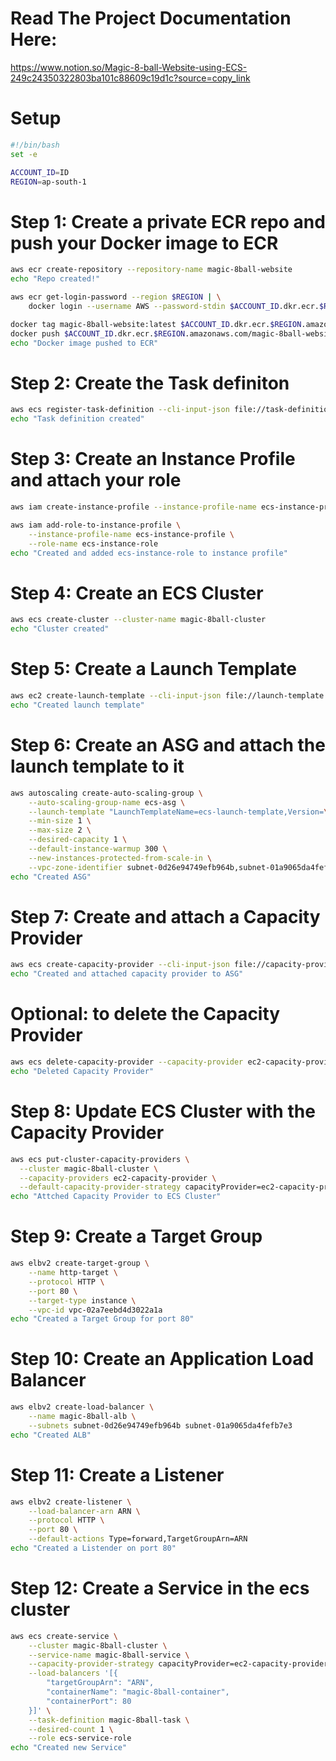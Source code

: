 # Read The Project Documentation Here: 
 https://www.notion.so/Magic-8-ball-Website-using-ECS-249c24350322803ba101c88609c19d1c?source=copy_link

# Setup
```bash
#!/bin/bash
set -e

ACCOUNT_ID=ID
REGION=ap-south-1
```

# Step 1: Create a private ECR repo and push your Docker image to ECR
```bash
aws ecr create-repository --repository-name magic-8ball-website 
echo "Repo created!"

aws ecr get-login-password --region $REGION | \
    docker login --username AWS --password-stdin $ACCOUNT_ID.dkr.ecr.$REGION.amazonaws.com

docker tag magic-8ball-website:latest $ACCOUNT_ID.dkr.ecr.$REGION.amazonaws.com/magic-8ball-website:latest
docker push $ACCOUNT_ID.dkr.ecr.$REGION.amazonaws.com/magic-8ball-website:latest
echo "Docker image pushed to ECR"
```

# Step 2: Create the Task definiton
```bash
aws ecs register-task-definition --cli-input-json file://task-definition.json
echo "Task definition created"
```

# Step 3: Create an Instance Profile and attach your role
```bash
aws iam create-instance-profile --instance-profile-name ecs-instance-profile

aws iam add-role-to-instance-profile \
    --instance-profile-name ecs-instance-profile \
    --role-name ecs-instance-role
echo "Created and added ecs-instance-role to instance profile"
```

# Step 4: Create an ECS Cluster
```bash
aws ecs create-cluster --cluster-name magic-8ball-cluster
echo "Cluster created"
```

# Step 5: Create a Launch Template
```bash
aws ec2 create-launch-template --cli-input-json file://launch-template.json
echo "Created launch template"
```

# Step 6: Create an ASG and attach the launch template to it
```bash
aws autoscaling create-auto-scaling-group \
    --auto-scaling-group-name ecs-asg \
    --launch-template "LaunchTemplateName=ecs-launch-template,Version=\$Latest" \
    --min-size 1 \
    --max-size 2 \
    --desired-capacity 1 \
    --default-instance-warmup 300 \
    --new-instances-protected-from-scale-in \
    --vpc-zone-identifier subnet-0d26e94749efb964b,subnet-01a9065da4fefb7e3,subnet-05531fbe0e2788a3b
echo "Created ASG"
```

# Step 7: Create and attach a Capacity Provider
```bash
aws ecs create-capacity-provider --cli-input-json file://capacity-provider.json
echo "Created and attached capacity provider to ASG"
```

# Optional: to delete the Capacity Provider
```bash
aws ecs delete-capacity-provider --capacity-provider ec2-capacity-provider
echo "Deleted Capacity Provider"
```

# Step 8: Update ECS Cluster with the Capacity Provider
```bash
aws ecs put-cluster-capacity-providers \
  --cluster magic-8ball-cluster \
  --capacity-providers ec2-capacity-provider \
  --default-capacity-provider-strategy capacityProvider=ec2-capacity-provider,weight=1,base=0
echo "Attched Capacity Provider to ECS Cluster"
```

# Step 9: Create a Target Group
```bash
aws elbv2 create-target-group \
    --name http-target \
    --protocol HTTP \
    --port 80 \
    --target-type instance \
    --vpc-id vpc-02a7eebd4d3022a1a
echo "Created a Target Group for port 80"
```

# Step 10: Create an Application Load Balancer
```bash
aws elbv2 create-load-balancer \
    --name magic-8ball-alb \
    --subnets subnet-0d26e94749efb964b subnet-01a9065da4fefb7e3
echo "Created ALB"
```

# Step 11: Create a Listener
```bash
aws elbv2 create-listener \
    --load-balancer-arn ARN \
    --protocol HTTP \
    --port 80 \
    --default-actions Type=forward,TargetGroupArn=ARN
echo "Created a Listender on port 80"
```

# Step 12: Create a Service in the ecs cluster
```bash
aws ecs create-service \
    --cluster magic-8ball-cluster \
    --service-name magic-8ball-service \
    --capacity-provider-strategy capacityProvider=ec2-capacity-provider,weight=1,base=0 \
    --load-balancers '[{
        "targetGroupArn": "ARN",
        "containerName": "magic-8ball-container",
        "containerPort": 80
    }]' \
    --task-definition magic-8ball-task \
    --desired-count 1 \
    --role ecs-service-role
echo "Created new Service"

```

